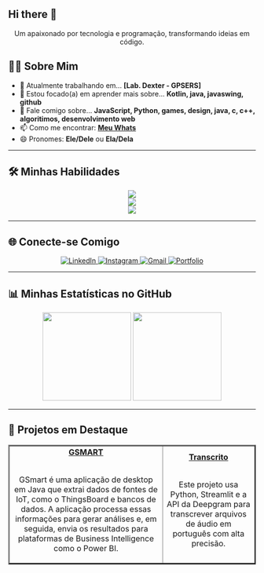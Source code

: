 ## Hi there 👋

<!-- <div align="center">
  <a href="https://git.io/typing-svg"><img src="https://readme-typing-svg.demolab.com?font=Fira+Code&weight=700&size=30&pause=1000&color=00BFFF&center=true&vCenter=true&width=435&lines=Ol%C3%A1%2C+eu+sou+Davi Freitas;Desenvolvedor+Java Developer;Explorando+novas+tecnologias" alt="Typing SVG"></a> -->
  
  <p align="center">
    Um apaixonado por tecnologia e programação, transformando ideias em código.
  </p>
</div> 

## 👨‍💻 Sobre Mim

- 🔭 Atualmente trabalhando em... **[Lab. Dexter - GPSERS]**
- 🌱 Estou focado(a) em aprender mais sobre... **Kotlin, java, javaswing, github**
- 💬 Fale comigo sobre... **JavaScript, Python, games, design, java, c, c++, algoritimos, desenvolvimento web**
- 📫 Como me encontrar: **[Meu Whats](https://wa.me/5581988577874)**
- 😄 Pronomes: **Ele/Dele** ou **Ela/Dela**

---

## 🛠️ Minhas Habilidades

<p align="center">
  <a href="https://skillicons.dev">
    <img src="https://skillicons.dev/icons?i=html,css,js,flask" />
  </a>
  <br>
  <a href="https://skillicons.dev">
    <img src="https://skillicons.dev/icons?i=c,python,java,spring,postgres,mysql" />
  </a>
  <br>
  <a href="https://skillicons.dev">
    <img src="https://skillicons.dev/icons?i=git,github,docker,figma,vscode" />
  </a>
</p>

---

## 🌐 Conecte-se Comigo

<p align="center">
  <a href="https://www.instagram.com/eu_davi.freitas/" target="_blank">
    <img src="https://img.shields.io/badge/LinkedIn-0077B5?style=for-the-badge&logo=linkedin&logoColor=white" alt="LinkedIn">
  </a>
  <a href="https://www.instagram.com/davi-freitas-101259303/" target="_blank">
    <img src="https://img.shields.io/badge/Instagram-E4405F?style=for-the-badge&logo=instagram&logoColor=white" alt="Instagram">
  </a>
  <a href="mailto:davicfreitas1@gmail.com">
    <img src="https://img.shields.io/badge/Gmail-D14836?style=for-the-badge&logo=gmail&logoColor=white" alt="Gmail">
  </a>
  <a href="https://[SEU-SITE-OU-PORTFOLIO].com" target="_blank">
    <img src="https://img.shields.io/badge/Portfolio-255E63?style=for-the-badge&logo=behance&logoColor=white" alt="Portfolio">
  </a>
</p>

---

## 📊 Minhas Estatísticas no GitHub

<div align="center">
  <img height="180em" src="https://github-readme-stats.vercel.app/api?username=DCF-2&show_icons=true&theme=dracula&include_all_commits=true&count_private=true"/>
  
  <img height="180em" src="https://github-readme-stats.vercel.app/api/top-langs/?username=DCF-2&layout=compact&langs_count=7&theme=dracula"/>
</div>

---

## 🚀 Projetos em Destaque

<table border="2" width="100%">
  <tr align="center">
    <td>
      <a href="https://github.com/DCF-2/GSmart">
        <b>GSMART</b>
      </a>
      <br><br>
      <p>GSmart é uma aplicação de desktop em Java que extrai dados de fontes de IoT, como o ThingsBoard e bancos de dados. A aplicação processa essas informações para gerar       análises e, em seguida, envia os resultados para plataformas de Business Intelligence como o Power BI.</p>
    </td>
    <td>
      <a href="https://github.com/DCF-2/Transcrito">
        <b>Transcrito</b>
      </a>
      <br><br>
      <p>Este projeto usa Python, Streamlit e a API da Deepgram para transcrever arquivos de áudio em português com alta precisão.</p>
    </td>
  </tr>
</table>
